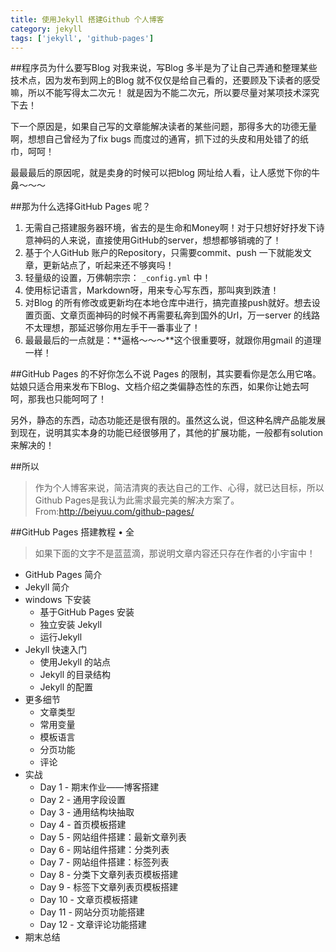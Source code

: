 ```yaml
---
title: 使用Jekyll 搭建Github 个人博客
category: jekyll
tags: ['jekyll', 'github-pages']
---
```


##程序员为什么要写Blog
对我来说，写Blog 多半是为了让自己弄通和整理某些技术点，因为发布到网上的Blog 就不仅仅是给自己看的，还要顾及下读者的感受嘛，所以不能写得太二次元！
就是因为不能二次元，所以要尽量对某项技术深究下去！

下一个原因是，如果自己写的文章能解决读者的某些问题，那得多大的功德无量啊，想想自己曾经为了fix bugs 而度过的通宵，抓下过的头皮和用处错了的纸巾，呵呵！

最最最后的原因呢，就是卖身的时候可以把blog 网址给人看，让人感觉下你的牛鼻～～～

##那为什么选择GitHub Pages 呢？
1. 无需自己搭建服务器环境，省去的是生命和Money啊！对于只想好好抒发下诗意神码的人来说，直接使用GitHub的server，想想都够销魂的了！
2. 基于个人GitHub 账户的Repository，只需要commit、push 一下就能发文章，更新站点了，听起来还不够爽吗！
3. 轻量级的设置，万佛朝宗宗： `_config.yml` 中！
4. 使用标记语言，Markdown呀，用来专心写东西，那叫爽到跌渣！
5. 对Blog 的所有修改或更新均在本地仓库中进行，搞完直接push就好。想去设置页面、文章页面神码的时候不再需要私奔到国外的Url，万一server 的线路不太理想，那延迟够你用左手干一番事业了！
6. 最最最后的一点就是：**逼格～～～**这个很重要呀，就跟你用gmail 的道理一样！

##GitHub Pages 的不好你怎么不说
Pages 的限制，其实要看你是怎么用它咯。姑娘只适合用来发布下Blog、文档介绍之类偏静态性的东西，如果你让她去呵呵，那我也只能呵呵了！

另外，静态的东西，动态功能还是很有限的。虽然这么说，但这种名牌产品能发展到现在，说明其实本身的功能已经很够用了，其他的扩展功能，一般都有solution 来解决的！

##所以
>作为个人博客来说，简洁清爽的表达自己的工作、心得，就已达目标，所以Github Pages是我认为此需求最完美的解决方案了。
>From:<http://beiyuu.com/github-pages/>

<!--more-->

##GitHub Pages 搭建教程 &bull; 全
>如果下面的文字不是蓝蓝滴，那说明文章内容还只存在作者的小宇宙中！

* GitHub Pages 简介
* Jekyll 简介
* windows 下安装
	+ 基于GitHub Pages 安装
	+ 独立安装 Jekyll
	+ 运行Jekyll
* Jekyll 快速入门
	+ 使用Jekyll 的站点
	+ Jekyll 的目录结构
	+ Jekyll 的配置
* 更多细节
	+ 文章类型
	+ 常用变量
	+ 模板语言
	+ 分页功能
	+ 评论
* 实战
	+ Day 1 - 期末作业——博客搭建
	+ Day 2 - 通用字段设置
	+ Day 3 - 通用结构块抽取
	+ Day 4 - 首页模板搭建
	+ Day 5 - 网站组件搭建：最新文章列表
	+ Day 6 - 网站组件搭建：分类列表
	+ Day 7 - 网站组件搭建：标签列表
	+ Day 8 - 分类下文章列表页模板搭建
	+ Day 9 - 标签下文章列表页模板搭建
	+ Day 10 - 文章页模板搭建
	+ Day 11 - 网站分页功能搭建
	+ Day 12 - 文章评论功能搭建
* 期末总结